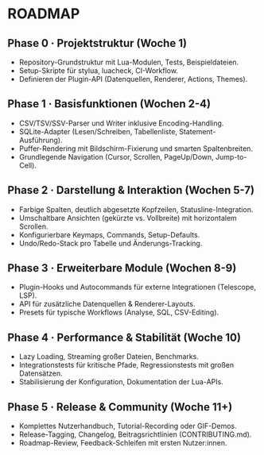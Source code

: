 # ROADMAP

## Phase 0 · Projektstruktur (Woche 1)
- Repository-Grundstruktur mit Lua-Modulen, Tests, Beispieldateien.
- Setup-Skripte für stylua, luacheck, CI-Workflow.
- Definieren der Plugin-API (Datenquellen, Renderer, Actions, Themes).

## Phase 1 · Basisfunktionen (Wochen 2-4)
- CSV/TSV/SSV-Parser und Writer inklusive Encoding-Handling.
- SQLite-Adapter (Lesen/Schreiben, Tabellenliste, Statement-Ausführung).
- Puffer-Rendering mit Bildschirm-Fixierung und smarten Spaltenbreiten.
- Grundlegende Navigation (Cursor, Scrollen, PageUp/Down, Jump-to-Cell).

## Phase 2 · Darstellung & Interaktion (Wochen 5-7)
- Farbige Spalten, deutlich abgesetzte Kopfzeilen, Statusline-Integration.
- Umschaltbare Ansichten (gekürzte vs. Vollbreite) mit horizontalem Scrollen.
- Konfigurierbare Keymaps, Commands, Setup-Defaults.
- Undo/Redo-Stack pro Tabelle und Änderungs-Tracking.

## Phase 3 · Erweiterbare Module (Wochen 8-9)
- Plugin-Hooks und Autocommands für externe Integrationen (Telescope, LSP).
- API für zusätzliche Datenquellen & Renderer-Layouts.
- Presets für typische Workflows (Analyse, SQL, CSV-Editing).

## Phase 4 · Performance & Stabilität (Woche 10)
- Lazy Loading, Streaming großer Dateien, Benchmarks.
- Integrationstests für kritische Pfade, Regressionstests mit großen Datensätzen.
- Stabilisierung der Konfiguration, Dokumentation der Lua-APIs.

## Phase 5 · Release & Community (Woche 11+)
- Komplettes Nutzerhandbuch, Tutorial-Recording oder GIF-Demos.
- Release-Tagging, Changelog, Beitragsrichtlinien (CONTRIBUTING.md).
- Roadmap-Review, Feedback-Schleifen mit ersten Nutzer:innen.
